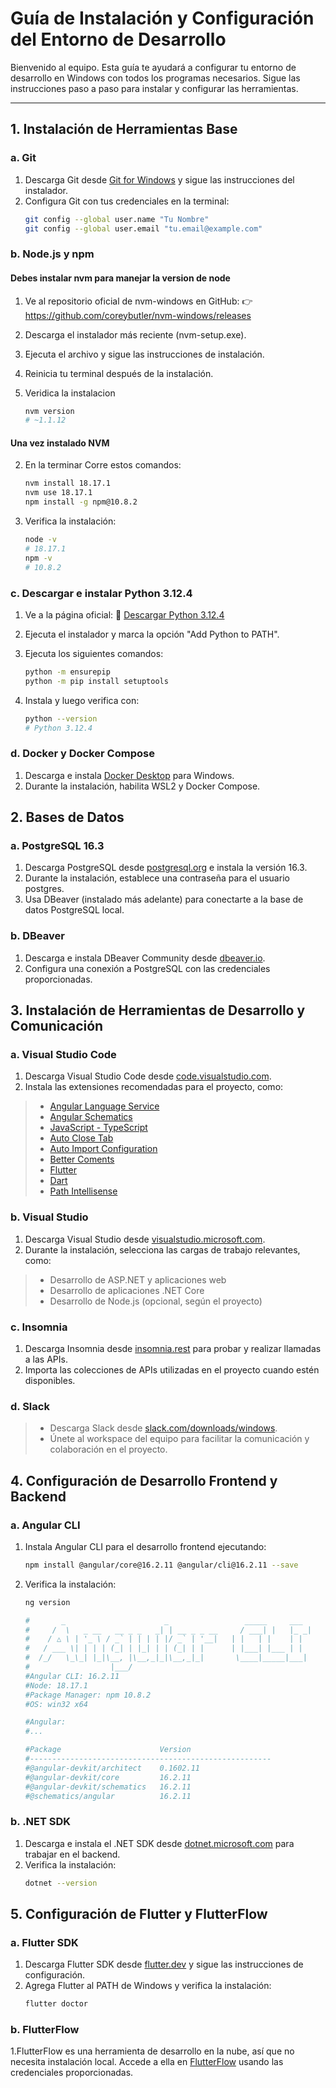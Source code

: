 # Guía de Instalación y Configuración del Entorno de Desarrollo

Bienvenido al equipo. Esta guía te ayudará a configurar tu entorno de desarrollo en Windows con todos los programas necesarios. Sigue las instrucciones paso a paso para instalar y configurar las herramientas.

---

## 1. Instalación de Herramientas Base

### a. Git
1. Descarga Git desde [Git for Windows](https://git-scm.com/download/win) y sigue las instrucciones del instalador.
2. Configura Git con tus credenciales en la terminal:
   ```bash
   git config --global user.name "Tu Nombre"
   git config --global user.email "tu.email@example.com"
   ```

### b. Node.js y npm

#### Debes instalar nvm para manejar la version de node
1. Ve al repositorio oficial de nvm-windows en GitHub:
👉 https://github.com/coreybutler/nvm-windows/releases

2. Descarga el instalador más reciente (nvm-setup.exe).

3. Ejecuta el archivo y sigue las instrucciones de instalación.

4. Reinicia tu terminal después de la instalación.
5. Veridica la instalacion 
    ```bash
    nvm version
    # ~1.1.12
    ```

#### Una vez instalado **NVM**

2. En la terminar Corre estos comandos:
    ```bash
    nvm install 18.17.1
    nvm use 18.17.1
    npm install -g npm@10.8.2
    ```


2. Verifica la instalación:
    ```bash
    node -v 
    # 18.17.1
    npm -v
    # 10.8.2
    ```

### c. Descargar e instalar Python 3.12.4
1. Ve a la página oficial:
🔗 [Descargar Python 3.12.4](https://www.python.org/downloads/release/python-3124/)

2. Ejecuta el instalador y marca la opción "Add Python to PATH".

3. Ejecuta los siguientes comandos:

    ```bash
    python -m ensurepip
    python -m pip install setuptools
    ```
4. Instala y luego verifica con:

    ```bash
    python --version
    # Python 3.12.4
    ```

### d. Docker y Docker Compose
1. Descarga e instala [Docker Desktop](https://www.docker.com/products/docker-desktop/) para Windows.
2. Durante la instalación, habilita WSL2 y Docker Compose.

## 2. Bases de Datos
### a. PostgreSQL 16.3
1. Descarga PostgreSQL desde [postgresql.org](https://www.postgresql.org/) e instala la versión 16.3.
2. Durante la instalación, establece una contraseña para el usuario postgres.
3. Usa DBeaver (instalado más adelante) para conectarte a la base de datos PostgreSQL local.
### b. DBeaver
1. Descarga e instala DBeaver Community desde [dbeaver.io](https://dbeaver.io/).
2. Configura una conexión a PostgreSQL con las credenciales proporcionadas.

## 3. Instalación de Herramientas de Desarrollo y Comunicación
### a. Visual Studio Code
1. Descarga Visual Studio Code desde [code.visualstudio.com](https://code.visualstudio.com/).
2. Instala las extensiones recomendadas para el proyecto, como:
>- [Angular Language Service](https://marketplace.visualstudio.com/items?itemName=Angular.ng-template)
>- [Angular Schematics](https://marketplace.visualstudio.com/items?itemName=cyrilletuzi.angular-schematics)
>- [JavaScript - TypeScript](https://marketplace.visualstudio.com/items?itemName=ms-vscode.vscode-typescript-next)
>- [Auto Close Tab](https://marketplace.visualstudio.com/items?itemName=formulahendry.auto-close-tag)
>- [Auto Import Configuration](https://marketplace.visualstudio.com/items?itemName=steoates.autoimport)
>- [Better Coments](https://marketplace.visualstudio.com/items?itemName=aaron-bond.better-comments)
>- [Flutter](https://marketplace.visualstudio.com/items?itemName=Dart-Code.flutter)
>- [Dart](https://marketplace.visualstudio.com/items?itemName=Dart-Code.dart-code)
>- [Path Intellisense](https://marketplace.visualstudio.com/items?itemName=christian-kohler.path-intellisense)

### b. Visual Studio
1. Descarga Visual Studio desde [visualstudio.microsoft.com](https://visualstudio.microsoft.com/es/).
2. Durante la instalación, selecciona las cargas de trabajo relevantes, como:
>- Desarrollo de ASP.NET y aplicaciones web
>- Desarrollo de aplicaciones .NET Core
>- Desarrollo de Node.js (opcional, según el proyecto)
### c. Insomnia
1. Descarga Insomnia desde [insomnia.rest](https://insomnia.rest/) para probar y realizar llamadas a las APIs.
2. Importa las colecciones de APIs utilizadas en el proyecto cuando estén disponibles.
### d. Slack
>- Descarga Slack desde [slack.com/downloads/windows](https://slack.com/downloads/windows).
>- Únete al workspace del equipo para facilitar la comunicación y colaboración en el proyecto.

## 4. Configuración de Desarrollo Frontend y Backend
### a. Angular CLI
1. Instala Angular CLI para el desarrollo frontend ejecutando:
    ```bash
    npm install @angular/core@16.2.11 @angular/cli@16.2.11 --save
    ```
2. Verifica la instalación:
    ```bash
    ng version
    
    #       _                      _                 _____     ___
    #     /  \   _ __   __ _ _   _| | __ _ _ __     / ___| |   |_ _|
    #    / △ \ | '_ \ / _` | | | | |/ _` | '__|   | |   | |    | |
    #   / ___ \| | | | (_| | |_| | | (_| | |      | |___| |___ | |
    #  /_/   \_\_| |_|\__, |\__,_|_|\__,_|_|       \____|_____|___|
    #                  |___/
    #Angular CLI: 16.2.11
    #Node: 18.17.1
    #Package Manager: npm 10.8.2
    #OS: win32 x64

    #Angular:
    #...

    #Package                      Version
    #------------------------------------------------------
    #@angular-devkit/architect    0.1602.11
    #@angular-devkit/core         16.2.11
    #@angular-devkit/schematics   16.2.11
    #@schematics/angular          16.2.11
    ```
### b. .NET SDK
1. Descarga e instala el .NET SDK desde [dotnet.microsoft.com](https://dotnet.microsoft.com/es-es/download/dotnet) para trabajar en el backend.
2. Verifica la instalación:
    ```bash
    dotnet --version
    ```

## 5. Configuración de Flutter y FlutterFlow
### a. Flutter SDK
1. Descarga Flutter SDK desde [flutter.dev](https://docs.flutter.dev/get-started/install/windows/mobile) y sigue las instrucciones de configuración.
2. Agrega Flutter al PATH de Windows y verifica la instalación:
    ```bash
    flutter doctor
    ```
### b. FlutterFlow
1.FlutterFlow es una herramienta de desarrollo en la nube, así que no necesita instalación local. Accede a ella en [FlutterFlow](https://app.flutterflow.io/) usando las credenciales proporcionadas.
